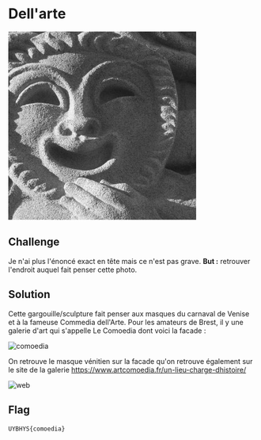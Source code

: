 # Dell'arte

![dellarte](./img/dellarte.jpg)

## Challenge

Je n'ai plus l'énoncé exact en tête mais ce n'est pas grave. **But :** retrouver l'endroit auquel fait penser cette photo.

## Solution

Cette gargouille/sculpture fait penser aux masques du carnaval de Venise et à la fameuse Commedia dell'Arte. Pour les amateurs de Brest, il y une galerie d'art qui s'appelle Le Comoedia dont voici la facade :

![comoedia](https://www.artcomoedia.fr/wp-content/uploads/2020/02/image-comoedia-espace-art-comoedia-brest-galerie-exposition-vente-art-urbain-contemporain-finistere-bretagne-culture-tourisme-event.jpg)

On retrouve le masque vénitien sur la facade qu'on retrouve également sur le site de la galerie https://www.artcomoedia.fr/un-lieu-charge-dhistoire/

![web](https://www.artcomoedia.fr/wp-content/uploads/2018/11/banner-le-comoedia.jpg)

## Flag

```
UYBHYS{comoedia}
```

